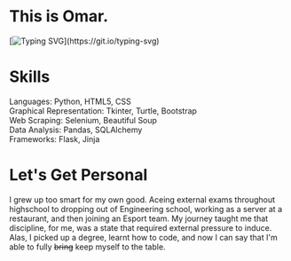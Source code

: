 # This is Omar. 
[![Typing SVG](https://readme-typing-svg.demolab.com?font=Hubot+Sans&weight=500&size=26&duration=3000&pause=5001&color=FFFFFF&vCenter=true&random=false&width=435&lines=I+aspire+to+be+remembered.)](https://git.io/typing-svg)
# Skills
Languages: Python, HTML5, CSS <br/>
Graphical Representation: Tkinter, Turtle, Bootstrap <br/>
Web Scraping: Selenium, Beautiful Soup <br/>
Data Analysis: Pandas, SQLAlchemy <br/>
Frameworks: Flask, Jinja <br/> 


# Let's Get Personal 
I grew up too smart for my own good. Aceing external exams throughout highschool to dropping out of Engineering school, working as a server at a restaurant, and then joining an Esport team. My journey taught me that discipline, for me, was a state that required external pressure to induce. Alas, I picked up a degree, learnt how to code, and now I can say that I'm able to fully ~~bring~~ keep myself to the table. 



